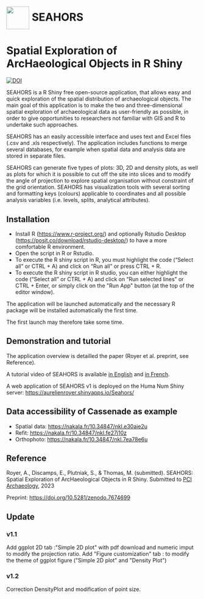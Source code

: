 # [<img src="https://raw.githubusercontent.com/AurelienRoyer/SEAHORS/main/www/logo1.png" height="60em" align="center"/>](https://github.com/AurelienRoyer/SEAHORS) SEAHORS
# Spatial Exploration of ArcHaeological Objects in R Shiny

[![DOI](https://zenodo.org/badge/581203118.svg)](https://zenodo.org/badge/latestdoi/581203118)

SEAHORS is a R Shiny free open-source application, that allows easy and quick exploration of the spatial distribution of archaeological objects.
The main goal of this application is to make the two and three-dimensional spatial exploration of archaeological data as user-friendly as possible, 
in order to give opportunities to researchers not familiar with GIS and R to undertake such approaches.

SEAHORS has an easily accessible interface and uses text and Excel files (.csv and .xls respectively). The application  includes functions to merge several databases, 
for example when spatial data and analysis data are stored in separate files.

SEAHORS can generate five types of plots: 3D, 2D and density plots, as well as plots for which it is possible to cut off the site into slices and to modify the angle 
of projection to explore spatial organisation without constraint of the grid orientation. SEAHORS has visualization tools with several sorting and formatting keys 
(colours) applicable to coordinates and all possible analysis variables (i.e. levels, splits, analytical attributes).

## Installation 

- Install R (https://www.r-project.org/) and optionally Rstudio Desktop (https://posit.co/download/rstudio-desktop/) to have a more comfortable R environment.
- Open the script in R or Rstudio.
- To execute the R shiny script in R, you must highlight the code (“Select all” or CTRL + A) and click on “Run all” or press CTRL + R. 
- To execute the R shiny script in R studio, you can either highlight the code (“Select all” or CTRL + A) and click on “Run selected lines” or CTRL + Enter, or simply  click on the "Run App" button (at the top of the editor window). 

The application will be launched automatically and the necessary R package will be installed automatically the first time.

The first launch may therefore take some time. 

## Demonstration and tutorial
The application overview is detailled the paper (Royer et al. preprint, see Reference).

A tutorial video of SEAHORS is available [in English](https://nakala.fr/10.34847/nkl.3fdd6h8j) and [in French](https://nakala.fr/10.34847/nkl.65bf1h72).

A web application of SEAHORS v1 is deployed on the Huma Num Shiny server: https://aurelienroyer.shinyapps.io/Seahors/

## Data accessibility of Cassenade as example

- Spatial data: https://nakala.fr/10.34847/nkl.e30aie2u
- Refit: https://nakala.fr/10.34847/nkl.fe27j10z
- Orthophoto: https://nakala.fr/10.34847/nkl.7ea78e6u

## Reference
Royer, A., Discamps, E., Plutniak, S., & Thomas, M. (submitted). SEAHORS: Spatial Exploration of ArcHaeological Objects in R Shiny.
Submitted to [PCI Archaeology](https://archaeo.peercommunityin.org/PCIArchaeology), 2023 

Preprint:  https://doi.org/10.5281/zenodo.7674699 

## Update
### v1.1
Add ggplot 2D tab :"Simple 2D plot" with pdf download and numeric imput to modify the projection ratio. 
Add "Figure customization" tab : to modify the theme of ggplot figure ("Simple 2D plot" and "Density Plot")
### v1.2
Correction DensityPlot and modification of point size. 
